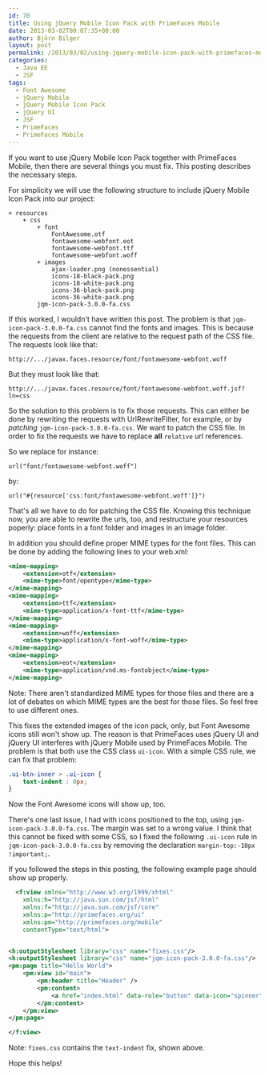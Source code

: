 ```yaml
---
id: 70
title: Using jQuery Mobile Icon Pack with PrimeFaces Mobile
date: 2013-03-02T00:07:35+00:00
author: Björn Bilger
layout: post
permalink: /2013/03/02/using-jquery-mobile-icon-pack-with-primefaces-mobile/
categories:
  - Java EE
  - JSF
tags:
  - Font Awesome
  - jQuery Mobile
  - jQuery Mobile Icon Pack
  - jQuery UI
  - JSF
  - PrimeFaces
  - PrimeFaces Mobile
---
```

If you want to use jQuery Mobile Icon Pack together with PrimeFaces Mobile, then there are several things you must fix. This posting describes the necessary steps.<!--more-->

For simplicity we will use the following structure to include jQuery Mobile Icon Pack into our project:

```
+ resources
    + css
        + font
            FontAwesome.otf
            fontawesome-webfont.eot
            fontawesome-webfont.ttf
            fontawesome-webfont.woff
        + images
            ajax-loader.png (nonessential)
            icons-18-black-pack.png
            icons-18-white-pack.png
            icons-36-black-pack.png
            icons-36-white-pack.png
        jqm-icon-pack-3.0.0-fa.css
```

If this worked, I wouldn't have written this post. The problem is that `jqm-icon-pack-3.0.0-fa.css` cannot find the fonts and images. This is because the requests from the client are relative to the request path of the CSS file. The requests look like that:

`http://.../javax.faces.resource/font/fontawesome-webfont.woff`

But they must look like that:

`http://.../javax.faces.resource/font/fontawesome-webfont.woff.jsf?ln=css`

So the solution to this problem is to fix those requests. This can either be done by rewriting the requests with UrlRewriteFilter, for example, or by *patching* `jqm-icon-pack-3.0.0-fa.css`. We want to patch the CSS file. In order to fix the requests we have to replace **all** `relative` url references.

So we replace for instance:

`url("font/fontawesome-webfont.woff")`

by:

`url("#{resource['css:font/fontawesome-webfont.woff']}")`

That's all we have to do for patching the CSS file. Knowing this technique now, you are able to rewrite the urls, too, and restructure your resources poperly: place fonts in a font folder and images in an image folder.

In addition you should define proper MIME types for the font files. This can be done by adding the following lines to your web.xml:

``` xml
<mime-mapping>
    <extension>otf</extension>
    <mime-type>font/opentype</mime-type>
</mime-mapping>
<mime-mapping>
    <extension>ttf</extension>
    <mime-type>application/x-font-ttf</mime-type>
</mime-mapping>
<mime-mapping>
    <extension>woff</extension>
    <mime-type>application/x-font-woff</mime-type>
</mime-mapping>
<mime-mapping>
    <extension>eot</extension>
    <mime-type>application/vnd.ms-fontobject</mime-type>
</mime-mapping>
```

Note: There aren't standardized MIME types for those files and there are a lot of debates on which MIME types are the best for those files. So feel free to use different ones.

This fixes the extended images of the icon pack, only, but Font Awesome icons still won't show up. The reason is that PrimeFaces uses jQuery UI and jQuery UI interferes with jQuery Mobile used by PrimeFaces Mobile. The problem is that both use the CSS class `ui-icon`. With a simple CSS rule, we can fix that problem:

``` css
.ui-btn-inner > .ui-icon {
    text-indent : 0px;
}
```

Now the Font Awesome icons will show up, too.

There's one last issue, I had with icons positioned to the top, using `jqm-icon-pack-3.0.0-fa.css`. The margin was set to a wrong value. I think that this cannot be fixed with some CSS, so I fixed the following `.ui-icon` rule in `jqm-icon-pack-3.0.0-fa.css` by removing the declaration `margin-top:-10px !important;`.

If you followed the steps in this posting, the following example page should show up properly.

``` xml
  <f:view xmlns="http://www.w3.org/1999/xhtml"
    xmlns:h="http://java.sun.com/jsf/html"
    xmlns:f="http://java.sun.com/jsf/core"
    xmlns:p="http://primefaces.org/ui"
    xmlns:pm="http://primefaces.org/mobile"
    contentType="text/html">


<h:outputStylesheet library="css" name="fixes.css"/>
<h:outputStylesheet library="css" name="jqm-icon-pack-3.0.0-fa.css"/>
<pm:page title="Hello World">
    <pm:view id="main">
        <pm:header title="Header" />
        <pm:content>
            <a href="index.html" data-role="button" data-icon="spinner" data-iconpos="top">Test</a>
        </pm:content>
    </pm:view>
</pm:page>

</f:view>
```

Note: `fixes.css` contains the `text-indent` fix, shown above.

Hope this helps!
